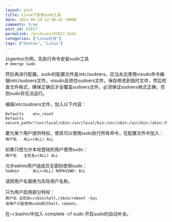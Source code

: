 ```yaml
---
layout: post
title: Linux下安装sudo工具
date: 2013-04-14 12:48:42 +0000
comments: true
post_id: 83817
permalink: /archives/83817.html
categories: ["Linux栏目"]
tags: ["Gentoo", "Linux"]
---
```


以gentoo为例，先执行命令安装sudo工具  
`# emerge sudo`

然后再进行配置。sudo的配置文件是/etc/sudoers。应当永远使用visudo命令编辑/etc/sudoers文件。visudo会锁住sudoers文件，保存修改到临时文件，然后检查文件格式，确保正确后才会覆盖sudoers文件。必须保证sudoers格式正确，否则sudo将无法运行。

编辑/etc/sudoers文件，加入以下内容：
```
Defaults    env_reset
Defaults    secure_path="/usr/local/sbin:/usr/local/bin:/usr/sbin:/usr/bin:/sbin:/bin"
```

要为某个用户提供特权，使其可以使用sudo执行所有命令，在配置文件中加入：  
`用户名   ALL=(ALL) ALL`

如果只想允许本地登陆的用户使用sudo：  
`用户名   主机名=(ALL) ALL`

允许admin用户组成员无密码使用sudo：  
`%admin      ALL=(ALL) NOPASSWD: ALL`

请把用户名替换为实际用户名称。

只为用户启用部分特权：  
`用户名 主机名=/sbin/halt,/sbin/reboot -Syu`  
`该用户只能使用sudo执行halt、reboot。`

在~/.bashrc中加入 complete -cf sudo 开启sudo的自动补全。

